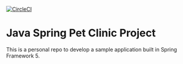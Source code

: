 [![CircleCI](https://circleci.com/gh/emrecalik/pet-clinic.svg?style=svg&circle-token=5bfe51bb322f29bf32ef6a0069e42dabcac5f9bc)](https://circleci.com/gh/emrecalik/pet-clinic)

# Java Spring Pet Clinic Project

This is a personal repo to develop a sample application built in Spring Framework 5.